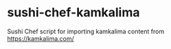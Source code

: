 # sushi-chef-kamkalima
Sushi Chef script for importing kamkalima content from https://kamkalima.com/
